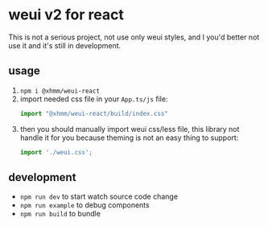 # weui v2 for react 

This is not a serious project, not use only weui styles, and I you'd better not use it and it's still in development.

## usage
1. `npm i @xhmm/weui-react`
2. import needed css file in your `App.ts/js` file:
    ```js
    import "@xhmm/weui-react/build/index.css"
    ```
3. then you should manually import weui css/less file, this library not handle it for you because theming is not an easy thing to support:
    ```js
    import './weui.css';
    ``` 

## development
- `npm run dev` to start watch source code change
- `npm run example` to debug components
- `npm run build` to bundle

